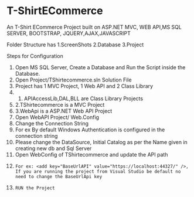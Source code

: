# T-ShirtECommerce
An T-Shirt ECommerce Project built on ASP.NET MVC, WEB API,MS SQL SERVER, BOOTSTRAP, JQUERY,AJAX,JAVASCRIPT

Folder Structure has
1.ScreenShots
2.Database
3.Project

Steps for Configuration
1. Open MS SQL Server, Create a Database and Run the Script inside the Database.
2. Open Project/TShirtecommerce.sln Solution File
3. Project has 1 MVC Project, 1 Web API and 2 Class Library
4. 1. APIAccessLib,DAL,BLL are Class Library Projects
5. 2.TShirtecommerce is a MVC Project
6. 3.WebApi is a ASP.NET Web API Project
7. Open WebAPI Project/ Web.Config
8. Change the Connection String 	
9. For ex By default Windows Authentication is configured in the connection string <add name="ConnectStr" connectionString="Data Source=localhost;Initial Catalog=NEWDB;Integrated Security=True " providerName="System.Data.SqlClient" />
10. Please change the DataSource, Initial Catalog as per the Name given in creating new db and Sql Server
11. Open WebConfig of TShirtecommerce and update the API path
12. 	For ex: <add key="BaseUrlAPI" value="https://localhost:44327/" />, If you are running the project from Visual Studio be default no need to change the BaseUrlApi key
13. 	RUN the Project

